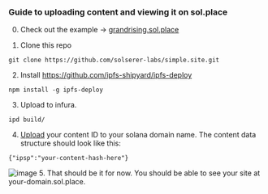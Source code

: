 ### Guide to uploading content and viewing it on sol.place

0. Check out the example -> [grandrising.sol.place](https://grandrising.sol.place)

1. Clone this repo
```
git clone https://github.com/solserer-labs/simple.site.git
```
2.  Install https://github.com/ipfs-shipyard/ipfs-deploy
```
npm install -g ipfs-deploy
```
3. Upload to infura. 
```
ipd build/
```
4. [Upload](https://docs.bonfida.org/help/edit-a-domain-name) your content ID to your solana domain name.  The content data structure should look like this:
```
{"ipsp":"your-content-hash-here"}
```
![image](https://user-images.githubusercontent.com/81876372/126907920-0c66c1ba-5aa2-4226-8d07-4659222ccc9c.png)
5. That should be it for now. You should be able to see your site at your-domain.sol.place. 

